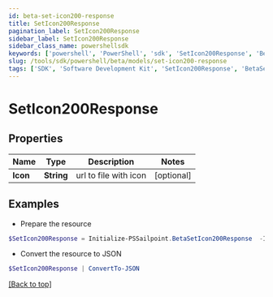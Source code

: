 ```yaml
---
id: beta-set-icon200-response
title: SetIcon200Response
pagination_label: SetIcon200Response
sidebar_label: SetIcon200Response
sidebar_class_name: powershellsdk
keywords: ['powershell', 'PowerShell', 'sdk', 'SetIcon200Response', 'BetaSetIcon200Response'] 
slug: /tools/sdk/powershell/beta/models/set-icon200-response
tags: ['SDK', 'Software Development Kit', 'SetIcon200Response', 'BetaSetIcon200Response']
---
```



# SetIcon200Response

## Properties

Name | Type | Description | Notes
------------ | ------------- | ------------- | -------------
**Icon** | **String** | url to file with icon | [optional] 

## Examples

- Prepare the resource
```powershell
$SetIcon200Response = Initialize-PSSailpoint.BetaSetIcon200Response  -Icon 
```

- Convert the resource to JSON
```powershell
$SetIcon200Response | ConvertTo-JSON
```


[[Back to top]](#) 

